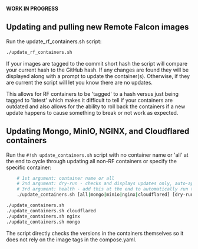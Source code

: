 **WORK IN PROGRESS**

## Updating and pulling new Remote Falcon images

Run the update_rf_containers.sh script:

```sh
./update_rf_containers.sh
```

If your images are tagged to the commit short hash the script will compare your current hash to the GitHub hash. If any changes are found they will be displayed along with a prompt to update the container(s). Otherwise, if they are current the script will let you know there are no updates.

This allows for RF containers to be 'tagged' to a hash versus just being tagged to 'latest' which makes it difficult to tell if your containers are outdated and also allows for the ability to roll back the containers if a new update happens to cause something to break or not work as expected.

## Updating Mongo, MinIO, NGINX, and Cloudflared containers

Run the `#!sh update_containers.sh` script with no container name or 'all' at the end to cycle through updating all non-RF containers or specify the specific container:

```sh title="update_containers.sh"
    # 1st argument: container name or all
    # 2nd argument: dry-run - checks and displays updates only, auto-apply will automatically apply any updates, interactive prompts for update
    # 3rd argument: health - add this at the end to automatically run the health check script after update
    ./update_containers.sh [all|mongo|minio|nginx|cloudflared] [dry-run|auto-apply|interactive] [health]

```

  ```sh
  ./update_containers.sh 
  ./update_containers.sh cloudflared
  ./update_containers.sh nginx
  ./update_containers.sh mongo
  ```

The script directly checks the versions in the containers themselves so it does not rely on the image tags in the compose.yaml.